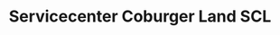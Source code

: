 ---
title: "Servicecenter Coburger Land SCL"
url: /lautertal/servicecenter-coburger-land-scl/
shop: Autowerkstatt
---